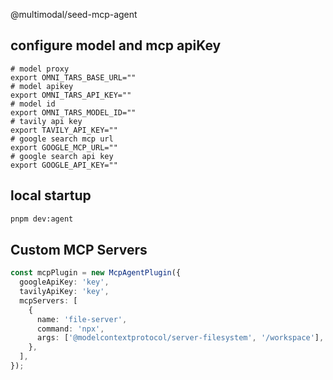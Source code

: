 @multimodal/seed-mcp-agent

## configure model and mcp apiKey

```
# model proxy
export OMNI_TARS_BASE_URL=""
# model apikey
export OMNI_TARS_API_KEY=""
# model id
export OMNI_TARS_MODEL_ID=""
# tavily api key
export TAVILY_API_KEY=""
# google search mcp url
export GOOGLE_MCP_URL=""
# google search api key
export GOOGLE_API_KEY=""
```

## local startup

```bash
pnpm dev:agent
```

## Custom MCP Servers

```typescript
const mcpPlugin = new McpAgentPlugin({
  googleApiKey: 'key',
  tavilyApiKey: 'key',
  mcpServers: [
    {
      name: 'file-server',
      command: 'npx',
      args: ['@modelcontextprotocol/server-filesystem', '/workspace'],
    },
  ],
});
```
